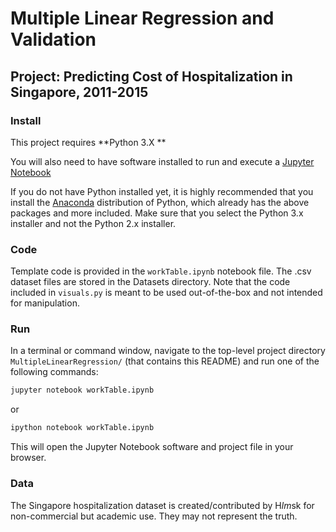 # Multiple Linear Regression and Validation
## Project: Predicting Cost of Hospitalization in Singapore, 2011-2015

### Install

This project requires **Python 3.X **

You will also need to have software installed to run and execute a [Jupyter Notebook](http://ipython.org/notebook.html)

If you do not have Python installed yet, it is highly recommended that you install the [Anaconda](http://continuum.io/downloads) distribution of Python, which already has the above packages and more included. Make sure that you select the Python 3.x installer and not the Python 2.x installer.

### Code

Template code is provided in the `workTable.ipynb` notebook file. The .csv dataset files are stored in the Datasets directory. Note that the code included in `visuals.py` is meant to be used out-of-the-box and not intended for manipulation. 

### Run

In a terminal or command window, navigate to the top-level project directory `MultipleLinearRegression/` (that contains this README) and run one of the following commands:

```bash
jupyter notebook workTable.ipynb
```
or
```bash
ipython notebook workTable.ipynb
```  

This will open the Jupyter Notebook software and project file in your browser.

### Data

The Singapore hospitalization dataset is created/contributed by H*lm*sk for non-commercial but academic use. They may not represent the truth.